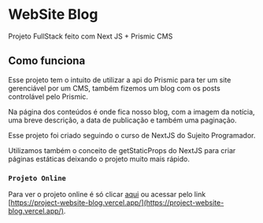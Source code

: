 # WebSite Blog

Projeto FullStack feito com Next JS + Prismic CMS

## Como funciona

Esse projeto tem o intuito de utilizar a api do Prismic para ter um site gerenciável por um CMS, também fizemos um blog com os posts controlável pelo Prismic.

Na página dos conteúdos é onde fica nosso blog, com a imagem da notícia, uma breve descrição, a data de publicação e também uma paginação.

Esse projeto foi criado seguindo o curso de NextJS do Sujeito Programador.

Utilizamos também o conceito de getStaticProps do NextJS para criar páginas estáticas deixando o projeto muito mais rápido.

### `Projeto Online`

Para ver o projeto online é só clicar [aqui](https://project-website-blog.vercel.app/) ou acessar pelo link [https://project-website-blog.vercel.app/](https://project-website-blog.vercel.app/).

